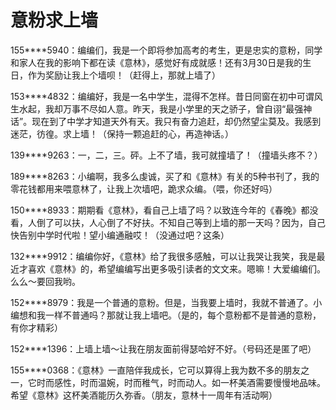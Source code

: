 # 意粉求上墙

155****5940：编编们，我是一个即将参加高考的考生，更是忠实的意粉，同学和家人在我的影响下都在读《意林》，感觉好有成就感！还有3月30日是我的生日，作为奖励让我上个墙呗！（赶得上，那就上墙了） 

153****4832：编编好，我是一名中学生，混得不怎样。昔日同窗在初中可谓风生水起，我却万事不尽如人意。昨天，我是小学里的天之骄子，曾自诩“最强神话”。现在到了中学才知道天外有天。我只有奋力追赶，却仍然望尘莫及。我感到迷茫，彷徨。求上墙！（保持一颗追赶的心，再造神话。） 

139****9263：一，二，三。砰。上不了墙，我可就撞墙了！（撞墙头疼不？） 

189****8263：小编啊，我多么虔诚，买了和《意林》有关的5种书刊了，我的零花钱都用来喂意林了，让我上次墙吧，跪求众编。（喂，你还好吗） 

150****8933：期期看《意林》，看自己上墙了吗？以致连今年的《春晚》都没看，人倒了可以扶，人心倒了不好扶。不知自己等到上墙的那一天吗？因为，自己快告别中学时代啦！望小编通融哎！（没通过吧？这条） 

132****9912：编编你好，《意林》给了我很多感触，可以让我哭让我笑，我是最近才喜欢《意林》的，希望编编写出更多吸引读者的文文来。嗯嘛！大爱编编们。么么～要回我哟。 

152****8979：我是一个普通的意粉。但是，当我要上墙时，我就不普通了。小编想和我一样不普通吗？那就让我上墙吧。（是的，每个意粉都不是普通的意粉，有你才精彩） 

152****1396：上墙上墙～让我在朋友面前得瑟哈好不好。（号码还是匿了吧） 

155****0368：《意林》一直陪伴我成长，它可以算得上我为数不多的朋友之一，它时而感性，时而温婉，时而稚气，时而动人。如一杯美酒需要慢慢地品味。希望《意林》这杯美酒能历久弥香。（朋友，意林十一周年有活动啊）